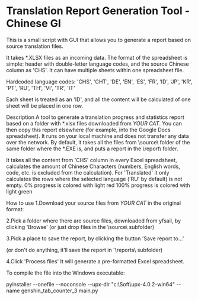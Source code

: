 # Translation Report Generation Tool - Chinese GI

This is a small script with GUI that allows you to generate a report based on source translation files.

It takes *.XLSX files as an incoming data. The format of the spreadsheet is simple: header with double-letter language codes, and the source Chinese column as 'CHS'. It can have multiple sheets within one spreadsheet file.

Hardcoded language codes:
    'CHS', 'CHT', 'DE', 'EN', 'ES', 'FR', 'ID', 'JP', 'KR', 'PT', 'RU', 'TH', 'VI', 'TR', 'IT'

Each sheet is treated as an 'ID', and all the content will be calculated of one sheet will be placed in one row.

Description
A tool to generate a translation progress and statistics report based on a folder with *.xlsx files downloaded from *YOUR CAT*. You can then copy this report elsewhere (for example, into the Google Docs spreadsheet).
It runs on your local machine and does not transfer any data over the network.
By default, it takes all the files from \source\ folder of the same folder where the *.EXE is, and puts a report in the \report\ folder.

It takes all the content from 'CHS' column in every Excel spreadsheet, calculates the amount of Chinese Characters (numbers, English words, code, etc. is excluded from the calculation).
For 'Translated' it only calculates the rows where the selected language ('RU' by default) is not empty.
0% progress is colored with light red
100% progress is colored with light green

How to use
1.Download your source files from *YOUR CAT* in the original format:

2.Pick a folder where there are source files, downloaded from yfsail, by clicking 'Browse'
(or just drop files in the \source\ subfolder)

3.Pick a place to save the report, by clicking the button 'Save report to...'

(or don't do anything, it'll save the report in '\reports\ subfolder)

4.Click 'Process files'
It will generate a pre-formatted Excel spreadsheet.


To compile the file into the Windows executable:

pyinstaller --onefile --noconsole --upx-dir "c:\Soft\upx-4.0.2-win64"  --name genshin_tab_counter_3 main.py

